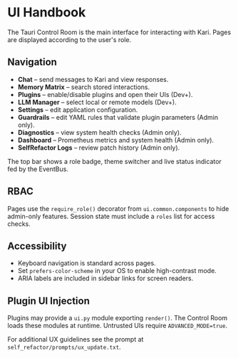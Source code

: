 # UI Handbook

The Tauri Control Room is the main interface for interacting with Kari. Pages are displayed according to the user's role.

## Navigation

- **Chat** – send messages to Kari and view responses.
- **Memory Matrix** – search stored interactions.
- **Plugins** – enable/disable plugins and open their UIs (Dev+).
- **LLM Manager** – select local or remote models (Dev+).
- **Settings** – edit application configuration.
- **Guardrails** – edit YAML rules that validate plugin parameters (Admin only).
- **Diagnostics** – view system health checks (Admin only).
- **Dashboard** – Prometheus metrics and system health (Admin only).
- **SelfRefactor Logs** – review patch history (Admin only).

The top bar shows a role badge, theme switcher and live status indicator fed by the EventBus.

## RBAC

Pages use the `require_role()` decorator from `ui.common.components` to hide
admin-only features. Session state must include a `roles` list for access checks.

## Accessibility

- Keyboard navigation is standard across pages.
- Set `prefers-color-scheme` in your OS to enable high-contrast mode.
- ARIA labels are included in sidebar links for screen readers.

## Plugin UI Injection

Plugins may provide a `ui.py` module exporting `render()`. The Control Room loads these modules at runtime. Untrusted UIs require `ADVANCED_MODE=true`.

For additional UX guidelines see the prompt at `self_refactor/prompts/ux_update.txt`.

